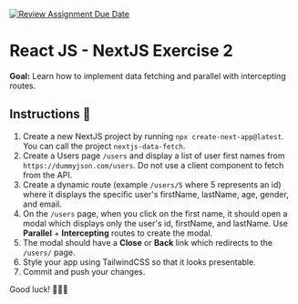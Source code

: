 [![Review Assignment Due Date](https://classroom.github.com/assets/deadline-readme-button-22041afd0340ce965d47ae6ef1cefeee28c7c493a6346c4f15d667ab976d596c.svg)](https://classroom.github.com/a/G87FWCt2)
# React JS - NextJS Exercise 2

**Goal:** Learn how to implement data fetching and parallel with intercepting routes.

## Instructions 📖

1. Create a new NextJS project by running `npx create-next-app@latest`. You can call the project `nextjs-data-fetch`.
2. Create a Users page `/users` and display a list of user first names from `https://dummyjson.com/users`. Do not use a client component to fetch from the API.
3. Create a dynamic route (example `/users/5` where 5 represents an id) where it displays the specific user's firstName, lastName, age, gender, and email.
4. On the `/users` page, when you click on the first name, it should open a modal which displays only the user's id, firstName, and lastName. Use **Parallel** + **Intercepting** routes to create the modal.
5. The modal should have a **Close** or **Back** link which redirects to the `/users/` page.
6. Style your app using TailwindCSS so that it looks presentable.
7. Commit and push your changes.

Good luck! 🎉🎉🎉

